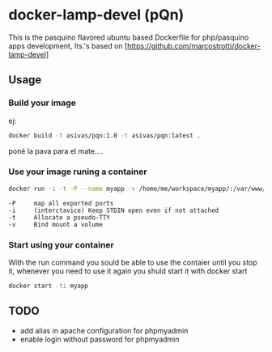 # docker-lamp-devel (pQn)
This is the pasquino flavored ubuntu based Dockerfile for php/pasquino apps development,
Its.'s based on [https://github.com/marcostrotti/docker-lamp-devel]
## Usage
### Build your image
ej: 
```bash
docker build -t asivas/pqn:1.0 -t asivas/pqn:latest .
```
poné la pava para el mate....

### Use your image runing a container
```bash
docker run -i -t -P --name myapp -v /home/me/workspace/myapp/:/var/www/html/ asivas/pqn
```

```
-P     map all exported ports
-i     (interctavice) Keep STDIN open even if not attached
-t     Allocate a pseudo-TTY
-v     Bind mount a volume
```

### Start using your container
With the run command you sould be able to use the contaier until you stop it,
whenever you need to use it again you shuld start it with docker start
```bash
docker start -ti myapp
``` 
## TODO

* add alias in apache configuration for phpmyadmin
* enable login without password  for phpmyadmin
